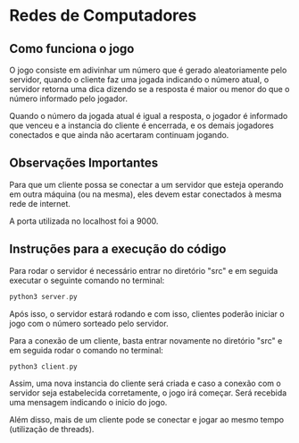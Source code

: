 # Redes de Computadores 

## Como funciona o jogo

O jogo consiste em adivinhar um número que é gerado aleatoriamente pelo servidor, quando o cliente faz uma jogada indicando o número atual, o servidor retorna uma dica dizendo se a resposta é maior ou menor do que o número informado pelo jogador. 

Quando o número da jogada atual é igual a resposta, o jogador é informado que venceu e a instancia do cliente é encerrada, e os demais jogadores conectados e que ainda não acertaram continuam jogando.

## Observações Importantes

Para que um cliente possa se conectar a um servidor que esteja operando em outra máquina (ou na mesma), eles devem estar conectados à mesma rede de internet.

A porta utilizada no localhost foi a 9000.

## Instruções para a execução do código

Para rodar o servidor é necessário entrar no diretório "src" e em seguida executar o seguinte comando no terminal:

```c
python3 server.py
```

Após isso, o servidor estará rodando e com isso, clientes poderão iniciar o jogo com o número sorteado pelo servidor.

Para a conexão de um cliente, basta entrar novamente no diretório "src" e em seguida rodar o comando no terminal: 

```c
python3 client.py
```

Assim, uma nova instancia do cliente será criada e caso a conexão com o servidor seja estabelecida corretamente, o jogo irá começar. Será recebida uma mensagem indicando o inicio do jogo.

Além disso, mais de um cliente pode se conectar e jogar ao mesmo tempo (utilização de threads).
